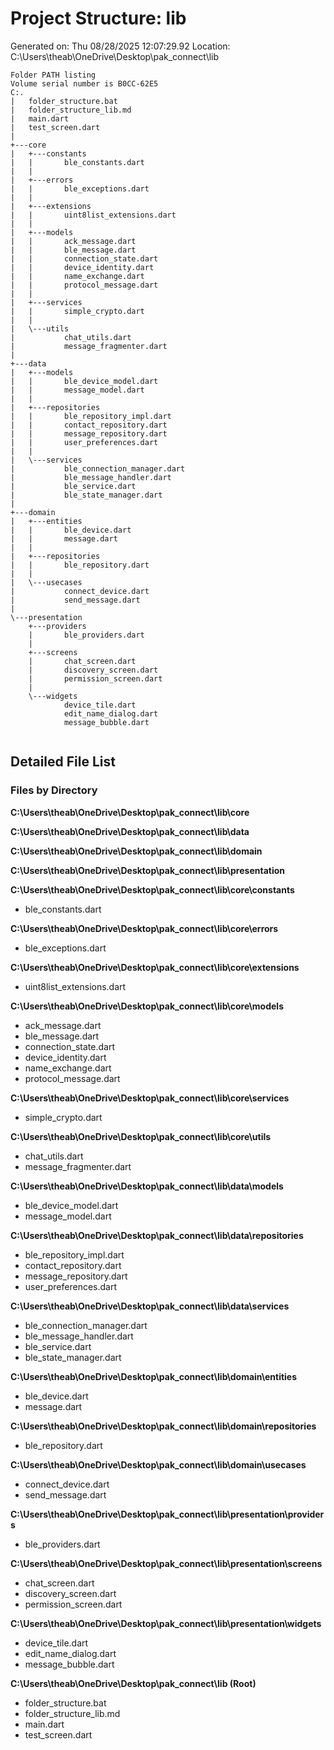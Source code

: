 # Project Structure: lib 
 
Generated on: Thu 08/28/2025 12:07:29.92 
Location: C:\Users\theab\OneDrive\Desktop\pak_connect\lib 
 
```tree 
Folder PATH listing
Volume serial number is B0CC-62E5
C:.
|   folder_structure.bat
|   folder_structure_lib.md
|   main.dart
|   test_screen.dart
|   
+---core
|   +---constants
|   |       ble_constants.dart
|   |       
|   +---errors
|   |       ble_exceptions.dart
|   |       
|   +---extensions
|   |       uint8list_extensions.dart
|   |       
|   +---models
|   |       ack_message.dart
|   |       ble_message.dart
|   |       connection_state.dart
|   |       device_identity.dart
|   |       name_exchange.dart
|   |       protocol_message.dart
|   |       
|   +---services
|   |       simple_crypto.dart
|   |       
|   \---utils
|           chat_utils.dart
|           message_fragmenter.dart
|           
+---data
|   +---models
|   |       ble_device_model.dart
|   |       message_model.dart
|   |       
|   +---repositories
|   |       ble_repository_impl.dart
|   |       contact_repository.dart
|   |       message_repository.dart
|   |       user_preferences.dart
|   |       
|   \---services
|           ble_connection_manager.dart
|           ble_message_handler.dart
|           ble_service.dart
|           ble_state_manager.dart
|           
+---domain
|   +---entities
|   |       ble_device.dart
|   |       message.dart
|   |       
|   +---repositories
|   |       ble_repository.dart
|   |       
|   \---usecases
|           connect_device.dart
|           send_message.dart
|           
\---presentation
    +---providers
    |       ble_providers.dart
    |       
    +---screens
    |       chat_screen.dart
    |       discovery_screen.dart
    |       permission_screen.dart
    |       
    \---widgets
            device_tile.dart
            edit_name_dialog.dart
            message_bubble.dart
            
``` 
 
## Detailed File List 
 
### Files by Directory 
 
 
**C:\Users\theab\OneDrive\Desktop\pak_connect\lib\core** 
 
**C:\Users\theab\OneDrive\Desktop\pak_connect\lib\data** 
 
**C:\Users\theab\OneDrive\Desktop\pak_connect\lib\domain** 
 
**C:\Users\theab\OneDrive\Desktop\pak_connect\lib\presentation** 
 
**C:\Users\theab\OneDrive\Desktop\pak_connect\lib\core\constants** 
- ble_constants.dart 
 
**C:\Users\theab\OneDrive\Desktop\pak_connect\lib\core\errors** 
- ble_exceptions.dart 
 
**C:\Users\theab\OneDrive\Desktop\pak_connect\lib\core\extensions** 
- uint8list_extensions.dart 
 
**C:\Users\theab\OneDrive\Desktop\pak_connect\lib\core\models** 
- ack_message.dart 
- ble_message.dart 
- connection_state.dart 
- device_identity.dart 
- name_exchange.dart 
- protocol_message.dart 
 
**C:\Users\theab\OneDrive\Desktop\pak_connect\lib\core\services** 
- simple_crypto.dart 
 
**C:\Users\theab\OneDrive\Desktop\pak_connect\lib\core\utils** 
- chat_utils.dart 
- message_fragmenter.dart 
 
**C:\Users\theab\OneDrive\Desktop\pak_connect\lib\data\models** 
- ble_device_model.dart 
- message_model.dart 
 
**C:\Users\theab\OneDrive\Desktop\pak_connect\lib\data\repositories** 
- ble_repository_impl.dart 
- contact_repository.dart 
- message_repository.dart 
- user_preferences.dart 
 
**C:\Users\theab\OneDrive\Desktop\pak_connect\lib\data\services** 
- ble_connection_manager.dart 
- ble_message_handler.dart 
- ble_service.dart 
- ble_state_manager.dart 
 
**C:\Users\theab\OneDrive\Desktop\pak_connect\lib\domain\entities** 
- ble_device.dart 
- message.dart 
 
**C:\Users\theab\OneDrive\Desktop\pak_connect\lib\domain\repositories** 
- ble_repository.dart 
 
**C:\Users\theab\OneDrive\Desktop\pak_connect\lib\domain\usecases** 
- connect_device.dart 
- send_message.dart 
 
**C:\Users\theab\OneDrive\Desktop\pak_connect\lib\presentation\providers** 
- ble_providers.dart 
 
**C:\Users\theab\OneDrive\Desktop\pak_connect\lib\presentation\screens** 
- chat_screen.dart 
- discovery_screen.dart 
- permission_screen.dart 
 
**C:\Users\theab\OneDrive\Desktop\pak_connect\lib\presentation\widgets** 
- device_tile.dart 
- edit_name_dialog.dart 
- message_bubble.dart 
 
**C:\Users\theab\OneDrive\Desktop\pak_connect\lib (Root)** 
- folder_structure.bat 
- folder_structure_lib.md 
- main.dart 
- test_screen.dart 
 
